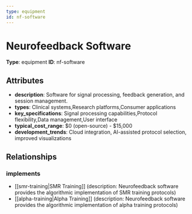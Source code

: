 ```yaml
---
type: equipment
id: nf-software
---
```


# Neurofeedback Software

**Type**: equipment
**ID**: nf-software

## Attributes

- **description**: Software for signal processing, feedback generation, and session management.
- **types**: Clinical systems,Research platforms,Consumer applications
- **key_specifications**: Signal processing capabilities,Protocol flexibility,Data management,User interface
- **typical_cost_range**: $0 (open-source) - $15,000
- **development_trends**: Cloud integration, AI-assisted protocol selection, improved visualizations

## Relationships

### implements

- [[smr-training|SMR Training]] (description: Neurofeedback software provides the algorithmic implementation of SMR training protocols)
- [[alpha-training|Alpha Training]] (description: Neurofeedback software provides the algorithmic implementation of alpha training protocols)

